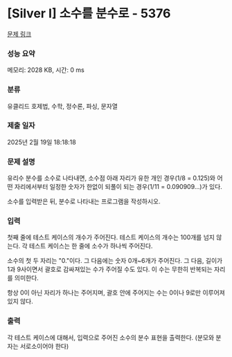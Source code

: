 # [Silver I] 소수를 분수로 - 5376 

[문제 링크](https://www.acmicpc.net/problem/5376) 

### 성능 요약

메모리: 2028 KB, 시간: 0 ms

### 분류

유클리드 호제법, 수학, 정수론, 파싱, 문자열

### 제출 일자

2025년 2월 19일 18:18:18

### 문제 설명

<p>
	유리수 분수를 소수로 나타내면, 소수점 아래 자리가 유한 개인 경우(1/8 = 0.125)와 어떤 자리에서부터 일정한 숫자가 한없이 되풀이 되는 경우(1/11 = 0.090909...)가 있다.</p>

<p>
	소수를 입력받은 뒤, 분수로 나타내는 프로그램을 작성하시오.</p>

### 입력 

 <p>
	첫째 줄에 테스트 케이스의 개수가 주어진다. 테스트 케이스의 개수는 100개를 넘지 않는다. 각 테스트 케이스는 한 줄에 소수가 하나씩 주어진다.</p>

<p>
	소수의 첫 두 자리는 "0."이다. 그 다음에는 숫자 0개~6개가 주어진다. 그 다음, 길이가 1과 9사이면서 괄호로 감싸져있는 수가 주어질 수도 있다. 이 수는 무한히 반복되는 자리를 의미한다.</p>

<p>
	항상 0이 아닌 자리가 하나는 주어지며, 괄호 안에 주어지는 수는 0이나 9로만 이루어져 있지 않다.</p>

### 출력 

 <p>
	각 테스트 케이스에 대해서, 입력으로 주어진 소수의 분수 표현을 출력한다. (분모와 분자는 서로소이어야 한다)</p>

